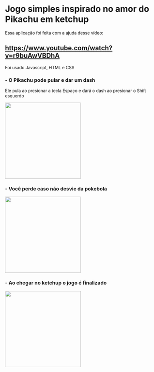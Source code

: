 # Jogo simples inspirado no amor do Pikachu em ketchup

Essa aplicação foi feita com a ajuda desse vídeo: 

## https://www.youtube.com/watch?v=r9buAwVBDhA

Foi usado Javascript, HTML e CSS

### - O Pikachu pode pular e dar um dash

<p>Ele pula ao presionar a tecla Espaço e dará o dash ao presionar o Shift esquerdo</p>

<img src="https://user-images.githubusercontent.com/87145566/172067720-c99b1314-e8b9-4e5b-a4b3-45cc938c8d9d.gif" height="250px" />

### - Você perde caso não desvie da pokebola
<img src="https://user-images.githubusercontent.com/87145566/172067677-4109c585-49be-470e-b78d-c9265f79ef94.gif" height="250px" />

### - Ao chegar no ketchup o jogo é finalizado
<img src="https://user-images.githubusercontent.com/87145566/172067751-5ed2e038-2672-46a3-bc96-75ca1f189f6c.gif" height="250px" />
